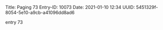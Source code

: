 Title: Paging 73
Entry-ID: 10073
Date: 2021-01-10 12:34
UUID: 5451329f-8054-5e10-a9cb-a41096dd8ad6

entry 73

